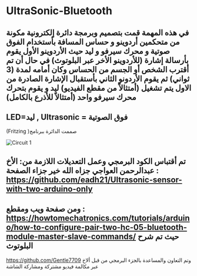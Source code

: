 # UltraSonic-Bluetooth
في هذه المهمة قمت بتصميم وبرمجة دائرة إلكترونية مكونة من متحكمين أردوينو و حساس المسافة بأستخدام الفوق صوتية و محرك سيرفو و ليد
حيث الأردوينو الأول يقوم بأرسالة إشارة (للأردوينو الأخر عبر البلوتوث) في حال أن تم أقترب الشخص أو الجسم من الحساس وكان أمامه لمدة (3 ثواني) 
ثم يقوم الأردونو الثاني بأستقبال الإشارة الصادرة من الاول يتم تشغيل (أمتثالاً من مقطع الفيديو) ليد و يقوم بتحرك محرك سيرفو واحد (أمتثالاً للأذرع بالكامل)
--------------------------------------
LED=ليد , Ultrasonic = فوق الصوتية 
--------------------------------------
(Fritzing )صممت الدائرة ببرنامج

![Circuit 1](https://user-images.githubusercontent.com/85587466/125715708-996b2cf7-7336-40a7-9537-27aa4bb3734d.png)


تم أقتباس الكود البرمجي وعمل التعديلات اللازمة من:
 الأخ عبدالرحمن العواجي جزاه الله خير جزاء 
الصفحة : https://github.com/eadh21/Ultrasonic-sensor-with-two-arduino-only
--------------------------------------------------------------------------
ومن صفحة ويب ومقطع : https://howtomechatronics.com/tutorials/arduino/how-to-configure-pair-two-hc-05-bluetooth-module-master-slave-commands/ حيث تم شرح البلوتوث 
--------------------------------------------------------------------------
https://github.com/Gentle7709 وتم التعاون والمساعدة بالجزء البرمجي من قبل ألاخ 
عبر مكالمة فيديو مشتركة ومشاركة الشاشة

